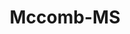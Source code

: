 ---
title: Mccomb-MS
slug: mccomb-ms
f_state:
- cms/state/mississippi.md
f_locations:
- cms/payday-loan/98-check-service-143.md
- cms/payday-loan/98-check-service-144.md
- cms/payday-loan/a-1-183.md
- cms/payday-loan/a-1-cash-inc-531.md
- cms/payday-loan/advance-america-1956.md
- cms/payday-loan/advance-america-1986.md
- cms/payday-loan/cash-for-titles-7566.md
- cms/payday-loan/check-cash-connections-10527.md
- cms/payday-loan/check-cashing-exchange-10864.md
- cms/payday-loan/check-exchange-of-mccomb-11264.md
- cms/payday-loan/check-into-cash-12122.md
- cms/payday-loan/check-into-cash-12145.md
- cms/payday-loan/check-into-cash-12146.md
- cms/payday-loan/check-into-cash-of-mississippi-13437.md
- cms/payday-loan/continental-currency-15365.md
- cms/payday-loan/defer-check-inc-15723.md
- cms/payday-loan/e-z-cash-16220.md
- cms/payday-loan/e-z-cash-16347.md
- cms/payday-loan/e-z-cash-16348.md
- cms/payday-loan/east-mc-comb-check-cash-16484.md
- cms/payday-loan/east-mccomb-check-cash-16485.md
- cms/payday-loan/eastmccomb-ch-cash-16491.md
- cms/payday-loan/family-check-advance-17502.md
- cms/payday-loan/family-check-advance-17503.md
- cms/payday-loan/log-cabin-check-cashing-20517.md
- cms/payday-loan/log-cabin-check-cashing-20518.md
- cms/payday-loan/national-cash-advance-22513.md
- cms/payday-loan/national-cash-advance-22526.md
- cms/payday-loan/pike-county-check-exchange-24359.md
- cms/payday-loan/pike-county-check-exchange-24360.md
- cms/payday-loan/quick-cash-24878.md
- cms/payday-loan/quick-cash-24881.md
- cms/payday-loan/quick-cash-for-checks-24989.md
- cms/payday-loan/quick-cash-for-titles-24995.md
- cms/payday-loan/quick-cash-inc-25072.md
- cms/payday-loan/speedee-cash-26646.md
- cms/payday-loan/speedee-cash-management-inc-26677.md
- cms/payday-loan/tv-profile-llc-27989.md
updated-on: '2024-05-30T13:41:28.615Z'
created-on: '2024-05-30T13:41:28.615Z'
published-on: '2024-05-30T13:54:32.469Z'
f_city: Mccomb
layout: '[city].html'
tags: city
---